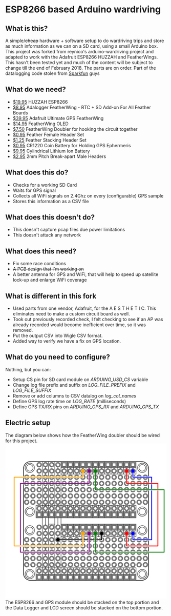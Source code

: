 # ESP8266 based Arduino wardriving


## What is this?
A simple/~~cheap~~ hardware + software setup to do wardriving trips and store as much information as we can on a SD card, using a small Arduino box. This project was forked from reynico's arduino-wardriving project and adapted to work with the Adafruit ESP8266 HUZZAH and FeatherWings. This hasn't been tested yet and much of the content will be subject to change till the end of February 2018. The parts are on order. 
Part of the datalogging code stolen from [Sparkfun](https://learn.sparkfun.com/tutorials/gps-logger-shield-hookup-guide/example-sketch-gps-serial-passthrough) guys

## What do we need?
* [$19.95](https://www.adafruit.com/product/3213) HUZZAH ESP8266
* [$8.95](https://www.adafruit.com/product/2922) Adalogger FeatherWing - RTC + SD Add-on For All Feather Boards
* [$39.95](https://www.adafruit.com/product/3133) Adafruit Ultimate GPS FeatherWing
* [$14.95](https://www.adafruit.com/product/2900) FeatherWing OLED
* [$7.50](https://www.adafruit.com/product/2890) FeatherWing Doubler for hooking the circuit together
* [$0.95](https://www.adafruit.com/product/2886) Feather Female Header Set
* [$1.25](https://www.adafruit.com/product/2830) Feather Stacking Header Set
* [$0.95](https://www.adafruit.com/product/380) CR1220 Coin Battery for Holding GPS Ephermeris 
* [$9.95](https://www.adafruit.com/product/1781) Cylindrical Lithium Ion Battery
* [$2.95](https://www.adafruit.com/product/2671) 2mm Pitch Break-apart Male Headers

## What does this do?
* Checks for a working SD Card
* Waits for GPS signal
* Collects all WiFi signals on 2.4Ghz on every (configurable) GPS sample
* Stores this information as a CSV file

## What does this doesn't do?
* This doesn't capture pcap files due power limitations
* This doesn't attack any network

## What does this need?
* Fix some race conditions
* ~~A PCB design that I'm working on~~
* A better antenna for GPS and WiFi, that will help to speed up satellite lock-up and enlarge WiFi coverage

## What is different in this fork 
* Used parts from one vendor, Adafruit, for the A E S T H E T I C. This eliminates need to make a custom circuit board as well.
* Took out previously recorded check, I felt checking to see if an AP was already recorded would become inefficient over time, so it was removed. 
* Put the output CSV into Wigle CSV format.
* Added way to verify we have a fix on GPS location. 

## What do you need to configure?
Nothing, but you can:
* Setup CS pin for SD card module on *ARDUINO_USD_CS* variable
* Change log file prefix and suffix on *LOG_FILE_PREFIX* and *LOG_FILE_SUFFIX*
* Remove or add columns to CSV datalog on *log_col_names*
* Define GPS log rate time on *LOG_RATE* (milliseconds)
* Define GPS TX/RX pins on *ARDUINO_GPS_RX* and *ARDUINO_GPS_TX*

## Electric setup
The diagram below shows how the FeatherWing doubler should be wired for this project. 
![](feather-wing-doubler.svg)
The ESP8266 and GPS module should be stacked on the top portion and the Data Logger and LCD screen should be stacked on the bottom portion. 

